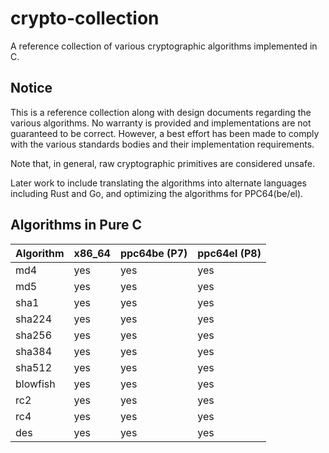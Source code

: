 # crypto-collection
A reference collection of various cryptographic algorithms implemented in C.

## Notice
This is a reference collection along with design documents regarding the
various algorithms. No warranty is provided and implementations are not
guaranteed to be correct. However, a best effort has been made to comply
with the various standards bodies and their implementation requirements.

Note that, in general, raw cryptographic primitives are considered unsafe.

Later work to include translating the algorithms into alternate languages
including Rust and Go, and optimizing the algorithms for PPC64(be/el).

## Algorithms in Pure C

| Algorithm      | x86_64         | ppc64be (P7)   | ppc64el (P8)   |
| :------------- | :------------- | :------------- | :------------- |
| md4            | yes            | yes            | yes            |
| md5            | yes            | yes            | yes            |
| sha1           | yes            | yes            | yes            |
| sha224         | yes            | yes            | yes            |
| sha256         | yes            | yes            | yes            |
| sha384         | yes            | yes            | yes            |
| sha512         | yes            | yes            | yes            |
| blowfish       | yes            | yes            | yes            |
| rc2            | yes            | yes            | yes            |
| rc4            | yes            | yes            | yes            |
| des            | yes            | yes            | yes            |
